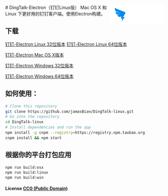 <img src="assets/logo_cn.png" alt="logo" height="64" align="right" />
# DingTalk-Electron（钉钉Linux版）
Mac OS X 和 Linux 下更好用的钉钉客户端。使用Electron构建。

## 下载
[钉钉-Electron Linux 32位版本](http://ounxgws2v.bkt.clouddn.com/DingTalk-Electron-linux-ia32.tar.gz)
[钉钉-Electron Linux 64位版本](http://ounxgws2v.bkt.clouddn.com/DingTalk-Electron-linux-ia64.tar.gz)

[钉钉-Electron Mac OS X版本](http://ounxgws2v.bkt.clouddn.com/DingTalk-Electron-darwin-x64.tar.gz)

[钉钉-Electron Windows 32位版本](http://ounxgws2v.bkt.clouddn.com/DingTalk-Electron-win32-ia32.zip)

[钉钉-Electron Windows 64位版本](http://ounxgws2v.bkt.clouddn.com/DingTalk-Electron-win32-x64.zip)

## 如何使用：

```bash
# Clone this repository
git clone https://github.com/jamasBian/DingTalk-linux.git
# Go into the repository
cd DingTalk-linux
# Install dependencies and run the app
npm install -g cnpm --registry=https://registry.npm.taobao.org
cnpm install && npm start
```

## 根据你的平台打包应用

``` shell
npm run build:osx
npm run build:linux
npm run build:win
```



#### License [CC0 (Public Domain)](LICENSE.md)
